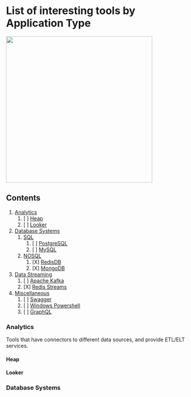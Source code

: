 # List of interesting tools by Application Type

<img src="https://octodex.github.com/images/privateinvestocat.jpg" width="400" height="400">

## Contents

1. [Analytics](#Analytics)
    1. [ ] [Heap](#Analytics/Heap)
    2. [ ] [Looker](#Analytics/Looker)
2. [Database Systems](#Database%20Systems)
    1. [SQL](#Database%20Systems/SQL)
        1. [ ] [PostgreSQL](#Database%20Systems/SQL/PostgreSQL)
        2. [ ] [MySQL](#Database%20Systems/SQL/MySQL)
    2. [NOSQL](#Database%20Systems/NOSQL)
        1. [X] [RedisDB](#Database%20Systems/NOSQL/RedisDB)
        2. [X] [MongoDB](#Database%20Systems/NOSQL/MongoDB)
3. [Data Streaming](#Data%20Streaming)
    1. [ ] [Apache Kafka](#Data%20Streaming/Apache%20Kafka)
    2. [X] [Redis Streams](#Data%20Streaming/Redis%20Streams)
4. [Miscellaneous](#Miscellaneous)
    1. [ ] [Swagger](#Miscellaneous/Swagger)
    2. [ ] [Windows Powershell](#Miscellaneous/Windows%20Powershell)
    3. [ ] [GraphQL](#Miscellaneous/GraphQL)

### Analytics
Tools that have connectors to different data sources, and provide ETL/ELT services.
#### Heap
#### Looker
### Database Systems
